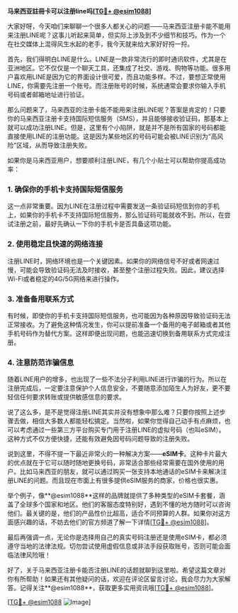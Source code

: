 **马来西亚註冊卡可以注册line吗[[TG💪+ @esim1088](https://t.me/s/esim1088)]**

大家好呀，今天咱们来聊聊一个很多人都关心的问题——马来西亚注册卡能不能用来注册LINE呢？这事儿听起来简单，但实际上涉及到不少细节和技巧。作为一个在社交媒体上混得风生水起的老手，我今天就来给大家好好捋一捋。

首先，我们得明白LINE是什么。LINE是一款非常流行的即时通讯软件，尤其是在亚洲地区。它不仅仅是一个聊天工具，还集成了社交、游戏、购物等功能。很多用户喜欢用LINE是因为它的界面设计很可爱，而且功能多样。不过，要想正常使用LINE，你需要先注册一个账号。而注册账号的时候，系统通常会要求你输入手机号码或者邮箱地址进行验证。

那么问题来了，马来西亚的注册卡能不能用来注册LINE呢？答案是肯定的！只要你的马来西亚注册卡支持国际短信服务（SMS），并且能够接收验证码，那基本上就可以成功注册LINE。但是，这里有个小陷阱，就是并不是所有国家的号码都能直接使用LINE的注册功能。这是因为某些地区的号码可能会被LINE识别为“高风险”区域，从而导致注册失败。

如果你是马来西亚用户，想要顺利注册LINE，有几个小贴士可以帮助你提高成功率：

### 1. 确保你的手机卡支持国际短信服务

这一点非常重要。因为LINE在注册过程中需要发送一条验证码短信到你的手机上，如果你的手机卡不支持国际短信服务，那么验证码可能就收不到。所以，在尝试注册之前，最好先确认一下你的手机卡是否具备这项功能。

### 2. 使用稳定且快速的网络连接

注册LINE时，网络环境也是一个关键因素。如果你的网络信号不好或者网速过慢，可能会导致验证码无法及时接收，甚至整个注册过程失败。因此，建议选择Wi-Fi或者稳定的4G/5G网络来进行操作。

### 3. 准备备用联系方式

有时候，即使你的手机卡支持国际短信服务，也可能因为各种原因导致验证码无法正常接收。为了避免这种情况发生，你可以提前准备一个备用的电子邮箱或者其他手机号码作为替代方案。这样即便出现问题，也能迅速切换到备用联系方式完成注册。

### 4. 注意防范诈骗信息

随着LINE用户的增多，也出现了一些不法分子利用LINE进行诈骗的行为。所以在注册完成后，一定要注意保护个人信息安全，不要随意添加陌生人为好友，更不要轻信任何要求转账或提供敏感信息的要求。

说了这么多，是不是觉得注册LINE其实并没有想象中那么难？只要你按照上述步骤去做，相信大多数人都能轻松搞定。当然啦，如果你觉得自己动手有点麻烦，也可以考虑通过一些第三方平台购买专门用于注册LINE的虚拟号码（也叫eSIM）。这种方式不仅方便快捷，还能有效避免因号码问题导致的注册失败。

说到这里，不得不提一下最近非常火的一种解决方案——**eSIM卡**。这种卡片最大的优点就在于它可以随时随地更换号码，非常适合那些经常需要在国外使用的用户。比如马来西亚的朋友，就可以通过购买一张支持本地通话的eSIM卡来解决注册LINE的问题。而且现在市面上有很多提供eSIM服务的商家，价格也很实惠。

举个例子，像**@esim1088**这样的品牌就提供了多种类型的eSIM卡套餐，涵盖了全球多个国家和地区。他们的客服态度特别好，遇到不懂的地方随时可以咨询他们。最关键的是，他们的产品性价比超高，适合不同预算的人群。如果你对这方面感兴趣的话，不妨去他们的官方频道了解一下详情[[TG💪+ @esim1088](https://t.me/s/esim1088)]。

最后再强调一点，无论你是选择用自己的真实号码注册还是使用eSIM卡，都必须遵守当地的法律法规。切勿尝试使用虚假信息或非法手段获取账号，否则可能会面临法律风险哦！

好了，关于马来西亚注册卡能否注册LINE的话题就聊到这里啦。希望这篇文章对你有所帮助！如果还有其他疑问的话，欢迎在评论区留言讨论，我会尽力为大家解答。记得关注**@esim1088**，获取更多实用资讯哦[[TG💪+ @esim1088](https://t.me/s/esim1088)]。

[[TG💪+ @esim1088](https://t.me/s/esim1088) ![Image](https://i.postimg.cc/4NQfJmqS/Snipaste-2025-05-13-00-14-12.png)]